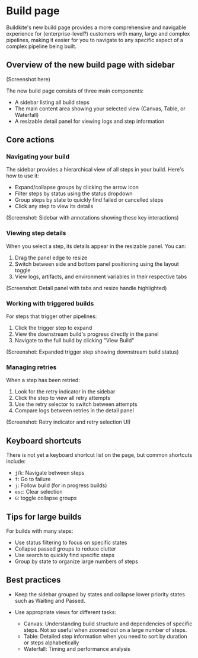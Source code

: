 # Build page

Buildkite's new build page provides a more comprehensive and navigable experience for (enterprise-level?) customers with many, large and complex pipelines, making it easier for you to navigate to any specific aspect of a complex pipeline being built.

## Overview of the new build page with sidebar

(Screenshot here)

The new build page consists of three main components:

- A sidebar listing all build steps
- The main content area showing your selected view (Canvas, Table, or Waterfall)
- A resizable detail panel for viewing logs and step information

## Core actions

### Navigating your build

The sidebar provides a hierarchical view of all steps in your build. Here's how to use it:

- Expand/collapse groups by clicking the arrow icon
- Filter steps by status using the status dropdown
- Group steps by state to quickly find failed or cancelled steps
- Click any step to view its details

(Screenshot: Sidebar with annotations showing these key interactions)

### Viewing step details

When you select a step, its details appear in the resizable panel. You can:

1. Drag the panel edge to resize
1. Switch between side and bottom panel positioning using the layout toggle
1. View logs, artifacts, and environment variables in their respective tabs

(Screenshot: Detail panel with tabs and resize handle highlighted)

### Working with triggered builds

For steps that trigger other pipelines:

1. Click the trigger step to expand
1. View the downstream build's progress directly in the panel
1. Navigate to the full build by clicking "View Build"

(Screenshot: Expanded trigger step showing downstream build status)

### Managing retries

When a step has been retried:

1. Look for the retry indicator in the sidebar
1. Click the step to view all retry attempts
1. Use the retry selector to switch between attempts
1. Compare logs between retries in the detail panel

(Screenshot: Retry indicator and retry selection UI)

## Keyboard shortcuts

There is not yet a keyboard shortcut list on the page, but common shortcuts include:

- `j`/`k`: Navigate between steps
- `f`: Go to failure
- `j`: Follow build (for in progress builds)
- `esc`: Clear selection
- `G`: toggle collapse groups

## Tips for large builds

For builds with many steps:

- Use status filtering to focus on specific states
- Collapse passed groups to reduce clutter
- Use search to quickly find specific steps
- Group by state to organize large numbers of steps

## Best practices

- Keep the sidebar grouped by states and collapse lower priority states such as Waiting and Passed.
- Use appropriate views for different tasks:

    * Canvas: Understanding build structure and dependencies of specific steps. Not so useful when zoomed out on a large number of steps.
    * Table: Detailed step information when you need to sort by duration or steps alphabetically
    * Waterfall: Timing and performance analysis
